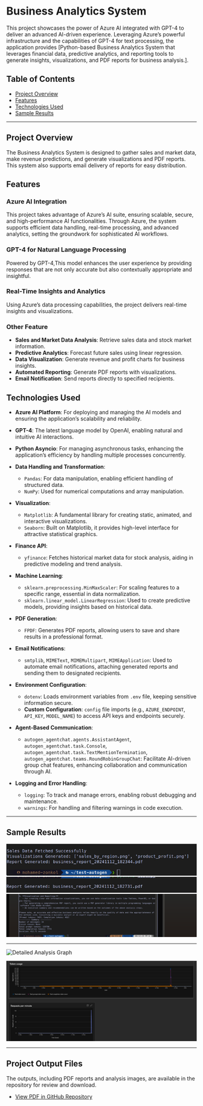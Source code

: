 # Business Analytics System

This project showcases the power of Azure AI integrated with GPT-4 to deliver an advanced AI-driven experience. Leveraging Azure’s powerful infrastructure and the capabilities of GPT-4 for text processing, the application provides [Python-based Business Analytics System that leverages financial data, predictive analytics, and reporting tools to generate insights, visualizations, and PDF reports for business analysis.].

## Table of Contents
- [Project Overview](#project-overview)
- [Features](#features)
- [Technologies Used](#technologies-used)
- [Sample Results](#sample-results)

---

## Project Overview
The Business Analytics System is designed to gather sales and market data, make revenue predictions, and generate visualizations and PDF reports. This system also supports email delivery of reports for easy distribution.

## Features
### Azure AI Integration
This project takes advantage of Azure’s AI suite, ensuring scalable, secure, and high-performance AI functionalities. Through Azure, the system supports efficient data handling, real-time processing, and advanced analytics, setting the groundwork for sophisticated AI workflows.

### GPT-4 for Natural Language Processing
Powered by GPT-4,This model enhances the user experience by providing responses that are not only accurate but also contextually appropriate and insightful.

### Real-Time Insights and Analytics
Using Azure’s data processing capabilities, the project delivers real-time insights and visualizations.

### Other Feature 
- **Sales and Market Data Analysis**: Retrieve sales data and stock market information.
- **Predictive Analytics**: Forecast future sales using linear regression.
- **Data Visualization**: Generate revenue and profit charts for business insights.
- **Automated Reporting**: Generate PDF reports with visualizations.
- **Email Notification**: Send reports directly to specified recipients.


## Technologies Used

- **Azure AI Platform**: For deploying and managing the AI models and ensuring the application’s scalability and reliability.
- **GPT-4**: The latest language model by OpenAI, enabling natural and intuitive AI interactions.
- **Python Asyncio**: For managing asynchronous tasks, enhancing the application’s efficiency by handling multiple processes concurrently.
- **Data Handling and Transformation**:
  - `Pandas`: For data manipulation, enabling efficient handling of structured data.
  - `NumPy`: Used for numerical computations and array manipulation.
- **Visualization**:
  - `Matplotlib`: A fundamental library for creating static, animated, and interactive visualizations.
  - `Seaborn`: Built on Matplotlib, it provides high-level interface for attractive statistical graphics.
- **Finance API**:
  - `yfinance`: Fetches historical market data for stock analysis, aiding in predictive modeling and trend analysis.
- **Machine Learning**:
  - `sklearn.preprocessing.MinMaxScaler`: For scaling features to a specific range, essential in data normalization.
  - `sklearn.linear_model.LinearRegression`: Used to create predictive models, providing insights based on historical data.
- **PDF Generation**:
  - `FPDF`: Generates PDF reports, allowing users to save and share results in a professional format.
- **Email Notifications**:
  - `smtplib`, `MIMEText`, `MIMEMultipart`, `MIMEApplication`: Used to automate email notifications, attaching generated reports and sending them to designated recipients.
- **Environment Configuration**:
  - `dotenv`: Loads environment variables from `.env` file, keeping sensitive information secure.
  - **Custom Configuration**: `config` file imports (e.g., `AZURE_ENDPOINT`, `API_KEY`, `MODEL_NAME`) to access API keys and endpoints securely.
- **Agent-Based Communication**:
  - `autogen_agentchat.agents.AssistantAgent`, `autogen_agentchat.task.Console`, `autogen_agentchat.task.TextMentionTermination`, `autogen_agentchat.teams.RoundRobinGroupChat`: Facilitate AI-driven group chat features, enhancing collaboration and communication through AI.

- **Logging and Error Handling**:
  - `logging`: To track and manage errors, enabling robust debugging and maintenance.
  - `warnings`: For handling and filtering warnings in code execution.

---

## Sample Results

![Terminal Output 1](https://github.com/Mohamedzonkol/Business-Analysis-System/blob/main/Result/Output/Pasted%20image.png)
![Terminal Output 2](https://github.com/Mohamedzonkol/Business-Analysis-System/blob/main/Result/Output/Pasted%20image%20(3).png)
![Terminal Output 3](https://github.com/Mohamedzonkol/Business-Analysis-System/blob/main/Result/Output/Pasted%20image%20(2).png)

---
![Detailed Analysis Graph ](https://github.com/Mohamedzonkol/Business-Analysis-System/blob/main/Result/Analysis/Pasted%20image%20.png)

![Detailed Analysis Graph 2](https://github.com/Mohamedzonkol/Business-Analysis-System/blob/main/Result/Analysis/Pasted%20image%20(2).png)

---
## Project Output Files

The outputs, including PDF reports and analysis images, are available in the repository for review and download.

- [View PDF in GitHub Repository](https://github.com/Mohamedzonkol/Business-Analysis-System/tree/main/Result/Pdf)
